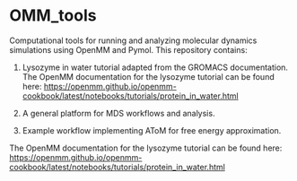 # OMM_tools

Computational tools for running and analyzing molecular dynamics
simulations using OpenMM and Pymol. This repository contains:

1) Lysozyme in water tutorial adapted from the GROMACS documentation.
   The OpenMM documentation for the lysozyme tutorial can be found here:
   https://openmm.github.io/openmm-cookbook/latest/notebooks/tutorials/protein_in_water.html

3) A general platform for MDS workflows and analysis.
4) Example workflow implementing AToM for free energy approximation.

The OpenMM documentation for the lysozyme tutorial can be found here:
https://openmm.github.io/openmm-cookbook/latest/notebooks/tutorials/protein_in_water.html
